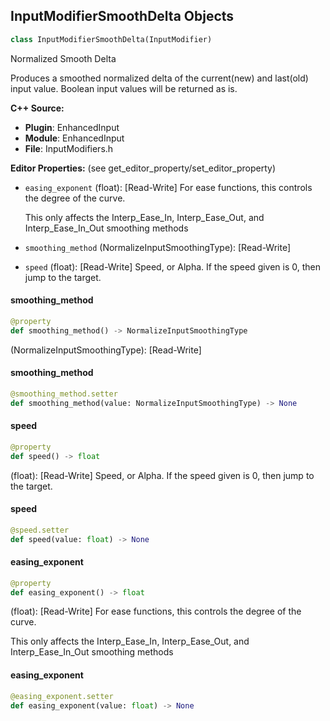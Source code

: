 ## InputModifierSmoothDelta Objects

```python
class InputModifierSmoothDelta(InputModifier)
```

Normalized Smooth Delta

Produces a smoothed normalized delta of the current(new) and last(old) input value.
Boolean input values will be returned as is.

**C++ Source:**

- **Plugin**: EnhancedInput
- **Module**: EnhancedInput
- **File**: InputModifiers.h

**Editor Properties:** (see get_editor_property/set_editor_property)

- ``easing_exponent`` (float):  [Read-Write] For ease functions, this controls the degree of the curve.

  This only affects the Interp_Ease_In, Interp_Ease_Out, and Interp_Ease_In_Out smoothing methods
- ``smoothing_method`` (NormalizeInputSmoothingType):  [Read-Write]
- ``speed`` (float):  [Read-Write] Speed, or Alpha. If the speed given is 0, then jump to the target.

<a id="unreal.InputModifierSmoothDelta.smoothing_method"></a>

#### smoothing_method

```python
@property
def smoothing_method() -> NormalizeInputSmoothingType
```

(NormalizeInputSmoothingType):  [Read-Write]

<a id="unreal.InputModifierSmoothDelta.smoothing_method"></a>

#### smoothing_method

```python
@smoothing_method.setter
def smoothing_method(value: NormalizeInputSmoothingType) -> None
```

<a id="unreal.InputModifierSmoothDelta.speed"></a>

#### speed

```python
@property
def speed() -> float
```

(float):  [Read-Write] Speed, or Alpha. If the speed given is 0, then jump to the target.

<a id="unreal.InputModifierSmoothDelta.speed"></a>

#### speed

```python
@speed.setter
def speed(value: float) -> None
```

<a id="unreal.InputModifierSmoothDelta.easing_exponent"></a>

#### easing_exponent

```python
@property
def easing_exponent() -> float
```

(float):  [Read-Write] For ease functions, this controls the degree of the curve.

This only affects the Interp_Ease_In, Interp_Ease_Out, and Interp_Ease_In_Out smoothing methods

<a id="unreal.InputModifierSmoothDelta.easing_exponent"></a>

#### easing_exponent

```python
@easing_exponent.setter
def easing_exponent(value: float) -> None
```

<a id="unreal.InputModifierDeadZone"></a>
